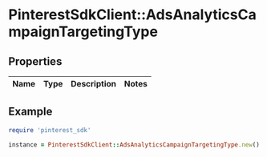 # PinterestSdkClient::AdsAnalyticsCampaignTargetingType

## Properties

| Name | Type | Description | Notes |
| ---- | ---- | ----------- | ----- |

## Example

```ruby
require 'pinterest_sdk'

instance = PinterestSdkClient::AdsAnalyticsCampaignTargetingType.new()
```

